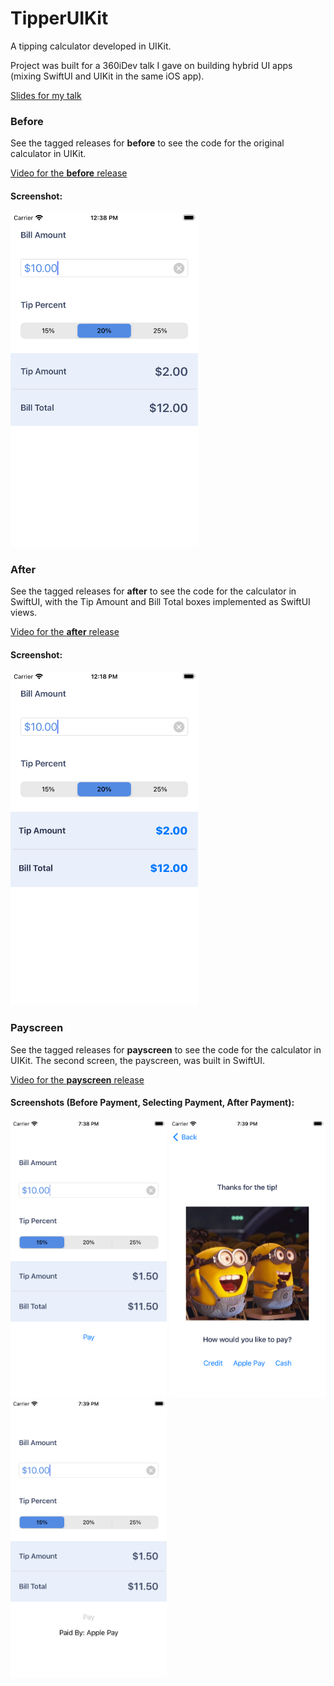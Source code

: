 # TipperUIKit

A tipping calculator developed in UIKit.

Project was built for a 360iDev talk I gave on building hybrid UI apps (mixing SwiftUI and UIKit in the same iOS app).

[Slides for my talk](https://www.slideshare.net/vui_nguyen/when-you-cant-go-all-in-on-swiftui-build-a-hybrid-ui-app-instead)

### Before
See the tagged releases for **before** to see the code for the original calculator in UIKit.

[Video for the **before** release](https://bit.ly/TipperUIKitBefore)

#### Screenshot:
<img src="/screenshots/before/before.png" width="300"/>

### After
See the tagged releases for **after** to see the code for the calculator in SwiftUI, with the Tip Amount and Bill Total boxes implemented as SwiftUI views.

[Video for the **after** release](https://bit.ly/TipperUIKitAfter)

#### Screenshot:
<img src="/screenshots/after/after.png" width="300"/>

### Payscreen
See the tagged releases for **payscreen** to see the code for the calculator in UIKit. The second screen, the payscreen, was built in SwiftUI.

[Video for the **payscreen** release](https://bit.ly/TipperUIKitPayscreen)

#### Screenshots (Before Payment, Selecting Payment, After Payment):
<div>
<img src="/screenshots/payscreen/beforepayment.png" width="250" />

<img src="/screenshots/payscreen/selectpayment.png" width="250" />

<img src="/screenshots/payscreen/afterpayment.png" width="250" />
</div>
